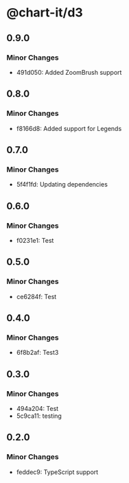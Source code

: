 # @chart-it/d3

## 0.9.0

### Minor Changes

- 491d050: Added ZoomBrush support

## 0.8.0

### Minor Changes

- f8166d8: Added support for Legends

## 0.7.0

### Minor Changes

- 5f4f1fd: Updating dependencies

## 0.6.0

### Minor Changes

- f0231e1: Test

## 0.5.0

### Minor Changes

- ce6284f: Test

## 0.4.0

### Minor Changes

- 6f8b2af: Test3

## 0.3.0

### Minor Changes

- 494a204: Test
- 5c9ca11: testing

## 0.2.0

### Minor Changes

- feddec9: TypeScript support
